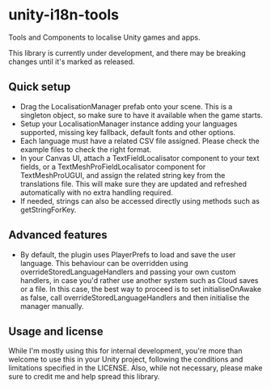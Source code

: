 # unity-i18n-tools
Tools and Components to localise Unity games and apps.

This library is currently under development, and there may be breaking changes until it's marked as released.

## Quick setup
- Drag the LocalisationManager prefab onto your scene. This is a singleton object, so make sure to have it available when the game starts.
- Setup your LocalisationManager instance adding your languages supported, missing key fallback, default fonts and other options.
- Each language must have a related CSV file assigned. Please check the example files to check the right format.
- In your Canvas UI, attach a TextFieldLocalisator component to your text fields, or a TextMeshProFieldLocalisator component for TextMeshProUGUI, and assign the related string key from the translations file. This will make sure they are updated and refreshed automatically with no extra handling required.
- If needed, strings can also be accessed directly using methods such as getStringForKey.

## Advanced features
- By default, the plugin uses PlayerPrefs to load and save the user language. This behaviour can be overridden using overrideStoredLanguageHandlers and passing your own custom handlers, in case you'd rather use another system such as Cloud saves or a file. In this case, the best way to proceed is to set initialiseOnAwake as false, call overrideStoredLanguageHandlers and then initialise the manager manually.

## Usage and license
While I'm mostly using this for internal development, you're more than welcome to use this in your Unity project, following the conditions and limitations specified in the LICENSE. Also, while not necessary, please make sure to credit me and help spread this library.
